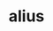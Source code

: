 ---
title: alius
nmtitle: alius
meaning: other, another
ch: ten
pos: extotadjective
femstem: ali
femend: a
neutstem: ali
neutend: ud
f1: yes
f: yes
---